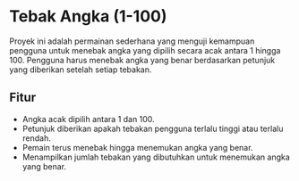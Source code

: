 # Tebak Angka (1-100)

Proyek ini adalah permainan sederhana yang menguji kemampuan pengguna untuk menebak angka yang dipilih secara acak antara 1 hingga 100. Pengguna harus menebak angka yang benar berdasarkan petunjuk yang diberikan setelah setiap tebakan.

## Fitur

- Angka acak dipilih antara 1 dan 100.
- Petunjuk diberikan apakah tebakan pengguna terlalu tinggi atau terlalu rendah.
- Pemain terus menebak hingga menemukan angka yang benar.
- Menampilkan jumlah tebakan yang dibutuhkan untuk menemukan angka yang benar.
